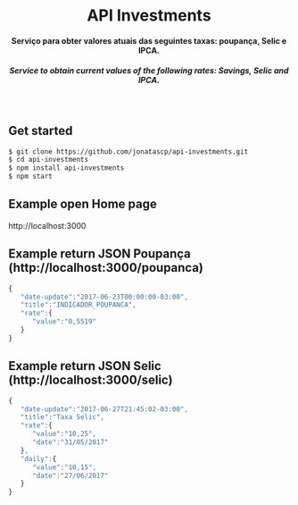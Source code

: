 <h1 align="center">API Investments</h1>

<h4 align="center">Serviço para obter valores atuais das seguintes taxas: poupança, Selic e IPCA.</h4>

<h5 align="center"><i>Service to obtain current values ​​of the following rates: Savings, Selic and IPCA.</i></h5>

<br />

## Get started

```sh
$ git clone https://github.com/jonatascp/api-investments.git
$ cd api-investments
$ npm install api-investments
$ npm start
```

## Example open Home page

http://localhost:3000

## Example return JSON Poupança (http://localhost:3000/poupanca)

```js
{  
   "date-update":"2017-06-23T00:00:00-03:00",
   "title":"INDICADOR_POUPANCA",
   "rate":{  
      "value":"0,5519"
   }
}
```

## Example return JSON Selic (http://localhost:3000/selic)

```js
{  
   "date-update":"2017-06-27T21:45:02-03:00",
   "title":"Taxa Selic",
   "rate":{  
      "value":"10,25",
      "date":"31/05/2017"
   },
   "daily":{  
      "value":"10,15",
      "date":"27/06/2017"
   }
}
```
